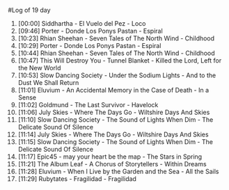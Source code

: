 #Log of 19 day

1. [00:00] Siddhartha - El Vuelo del Pez - Loco
1. [09:46] Porter - Donde Los Ponys Pastan - Espiral
1. [10:23] Rhian Sheehan - Seven Tales of The North Wind - Childhood
1. [10:29] Porter - Donde Los Ponys Pastan - Espiral
1. [10:44] Rhian Sheehan - Seven Tales of The North Wind - Childhood
1. [10:47] This Will Destroy You - Tunnel Blanket - Killed the Lord, Left for the New World
1. [10:53] Slow Dancing Society - Under the Sodium Lights - And to the Dust We Shall Return
1. [11:01] Eluvium - An Accidental Memory in the Case of Death - In a Sense
1. [11:02] Goldmund - The Last Survivor - Havelock
1. [11:06] July Skies - Where The Days Go - Wiltshire Days And Skies
1. [11:10] Slow Dancing Society - The Sound of Lights When Dim - The Delicate Sound Of Silence
1. [11:14] July Skies - Where The Days Go - Wiltshire Days And Skies
1. [11:15] Slow Dancing Society - The Sound of Lights When Dim - The Delicate Sound Of Silence
1. [11:17] Epic45 - may your heart be the map - The Stars in Spring
1. [11:21] The Album Leaf - A Chorus of Storytellers - Within Dreams
1. [11:28] Eluvium - When I Live by the Garden and the Sea - All the Sails
1. [11:29] Rubytates - Fragilidad - Fragilidad
